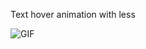 Text hover animation with less

![GIF](https://user-images.githubusercontent.com/84550521/211072805-faf817fd-64e3-4d0d-9b16-29bb829f2bc4.gif)

